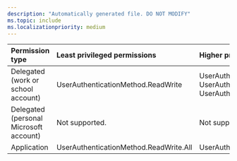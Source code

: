 ```yaml
---
description: "Automatically generated file. DO NOT MODIFY"
ms.topic: include
ms.localizationpriority: medium
---
```


|Permission type|Least privileged permissions|Higher privileged permissions|
|:---|:---|:---|
|Delegated (work or school account)|UserAuthenticationMethod.ReadWrite|UserAuthenticationMethod.Read, UserAuthenticationMethod.Read.All, UserAuthenticationMethod.ReadWrite.All|
|Delegated (personal Microsoft account)|Not supported.|Not supported.|
|Application|UserAuthenticationMethod.ReadWrite.All|UserAuthenticationMethod.Read.All|

